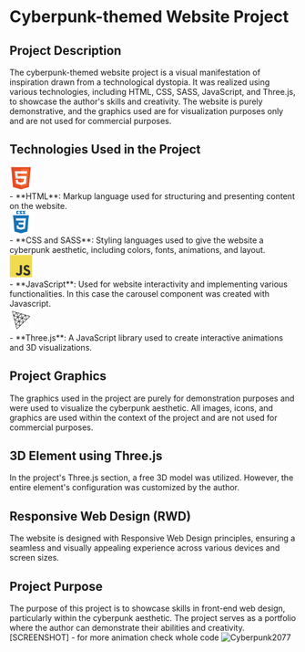 # Cyberpunk-themed Website Project

## Project Description
The cyberpunk-themed website project is a visual manifestation of inspiration drawn from a technological dystopia. It was realized using various technologies, including HTML, CSS, SASS, JavaScript, and Three.js, to showcase the author's skills and creativity. The website is purely demonstrative, and the graphics used are for visualization purposes only and are not used for commercial purposes.

## Technologies Used in the Project
<div><img src="https://github.com/devicons/devicon/blob/master/icons/html5/html5-original.svg" title="HTML5" alt="HTML" width="40" height="40"/>&nbsp;</div> - **HTML**: Markup language used for structuring and presenting content on the website.
<div><img src="https://github.com/devicons/devicon/blob/master/icons/css3/css3-plain-wordmark.svg"  title="CSS3" alt="CSS" width="40" height="40"/>&nbsp;</div> - **CSS and SASS**: Styling languages used to give the website a cyberpunk aesthetic, including colors, fonts, animations, and layout.
<div><img src="https://github.com/devicons/devicon/blob/master/icons/javascript/javascript-original.svg" title="JavaScript" alt="JavaScript" width="40" height="40"/>&nbsp;</div> - **JavaScript**: Used for website interactivity and implementing various functionalities. In this case the carousel component was created with Javascript.
<div><img src="https://github.com/devicons/devicon/blob/master/icons/threejs/threejs-original.svg" title="Three.js" alt="Three.js" width="40" height="40"/>&nbsp;</div> - **Three.js**: A JavaScript library used to create interactive animations and 3D visualizations.

## Project Graphics
The graphics used in the project are purely for demonstration purposes and were used to visualize the cyberpunk aesthetic. All images, icons, and graphics are used within the context of the project and are not used for commercial purposes.

## 3D Element using Three.js
In the project's Three.js section, a free 3D model was utilized. However, the entire element's configuration was customized by the author.

## Responsive Web Design (RWD)
The website is designed with Responsive Web Design principles, ensuring a seamless and visually appealing experience across various devices and screen sizes.

## Project Purpose
The purpose of this project is to showcase skills in front-end web design, particularly within the cyberpunk aesthetic. The project serves as a portfolio where the author can demonstrate their abilities and creativity.
[SCREENSHOT] - for more animation check whole code
![Cyberpunk2077](visualization.png)
